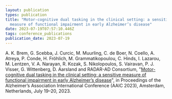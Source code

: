 ```yaml
---
layout: publication
types: publication
title: "Motor-cognitive dual tasking in the clinical setting: a sensitive
  measure of functional impairment in early Alzheimer’s disease"
date: 2023-07-19T07:57:10.446Z
tags: conference_publications
publication_date: 2023-07-19
---
```

A. K. Brem, G. Scebba, J. Curcic, M. Muurling, C. de Boer, N. Coello, A. Atreya, P. Conde, H. Fröhlich, M. Grammatikopoulou, C. Hinds, I. Lazarou, M. Lentzen, V. A. Narayan, R. Kozak, S. Nikolopoulos, S. Vairavan, P. J. Visser, G. Wittenberg, D. Aarsland and RADAR-AD Consortium, "[Motor-cognitive dual tasking in the clinical setting: a sensitive measure of functional impairment in early Alzheimer’s disease](https://doi.org/10.1002/alz.071137)", in Proceedings of the Alzheimer’s Association International Conference (AAIC 2023), Amsterdam, Netherlands, July 19–20, 2023.